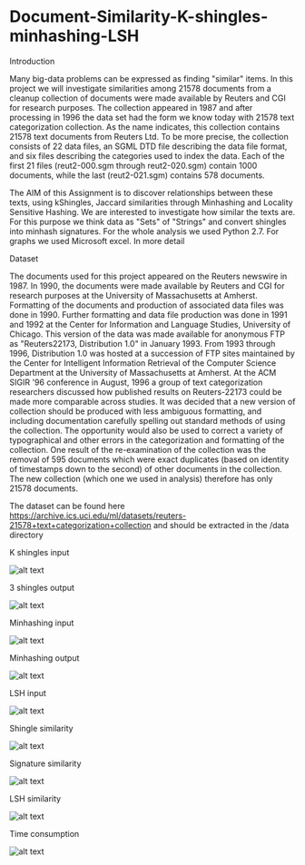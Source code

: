 # Document-Similarity-K-shingles-minhashing-LSH

Introduction

Many big-data problems can be expressed as finding "similar" items. In this project we
will investigate similarities among 21578 documents from a cleanup collection of
documents were made available by Reuters and CGI for research purposes. The
collection appeared in 1987 and after processing in 1996 the data set had the form we
know today with 21578 text categorization collection. As the name indicates, this
collection contains 21578 text documents from Reuters Ltd. Το be more precise, the
collection consists of 22 data files, an SGML DTD file describing the data file format,
and six files describing the categories used to index the data. Each of the first 21 files
(reut2-000.sgm through reut2-020.sgm) contain 1000 documents, while the last
(reut2-021.sgm) contains 578 documents.

The AIM of this Assignment is to discover relationships between these texts, using kShingles,
Jaccard similarities through Minhashing and Locality Sensitive Hashing. We
are interested to investigate how similar the texts are. For this purpose we think data
as "Sets" of "Strings" and convert shingles into minhash signatures.
For the whole analysis we used Python 2.7. For graphs we used Microsoft excel.
In more detail

Dataset

The documents used for this project appeared on the Reuters newswire in 1987. In
1990, the documents were made available by Reuters and CGI for research purposes
at the University of Massachusetts at Amherst. Formatting of the documents and
production of associated data files was done in 1990. Further formatting and data file
production was done in 1991 and 1992 at the Center for Information and Language
Studies, University of Chicago. This version of the data was made available for
anonymous FTP as "Reuters22173, Distribution 1.0" in January 1993. From 1993
through 1996, Distribution 1.0 was hosted at a succession of FTP sites maintained by
the Center for Intelligent Information Retrieval of the Computer Science Department
at the University of Massachusetts at Amherst. At the ACM SIGIR '96 conference in
August, 1996 a group of text categorization researchers discussed how published
results on Reuters-22173 could be made more comparable across studies. It was
decided that a new version of collection should be produced with less ambiguous
formatting, and including documentation carefully spelling out standard methods of
using the collection. The opportunity would also be used to correct a variety of
typographical and other errors in the categorization and formatting of the collection.
One result of the re-examination of the collection was the removal of 595 documents
which were exact duplicates (based on identity of timestamps down to the second) of
other documents in the collection. The new collection (which one we used in analysis)
therefore has only 21578 documents.

The dataset can be found here 
https://archive.ics.uci.edu/ml/datasets/reuters-21578+text+categorization+collection
and should be extracted in the /data directory

K shingles input

![alt text](https://github.com/evagian/Document-similarity-K-shingles-minhashing-LSH-python/blob/master/data/doc/kshingles.jpg)

3 shingles output

![alt text](https://github.com/evagian/Document-similarity-K-shingles-minhashing-LSH-python/blob/master/data/doc/shingles.PNG)

Minhashing input

![alt text](https://github.com/evagian/Document-similarity-K-shingles-minhashing-LSH-python/blob/master/data/doc/hashfunctions.jpg)

Minhashing output

![alt text](https://github.com/evagian/Document-similarity-K-shingles-minhashing-LSH-python/blob/master/data/doc/minhashing.jpg)

LSH input

![alt text](https://github.com/evagian/Document-similarity-K-shingles-minhashing-LSH-python/blob/master/data/doc/lsh.jpg)

Shingle similarity 

![alt text](https://github.com/evagian/Document-similarity-K-shingles-minhashing-LSH-python/blob/master/data/doc/jaccard%20sim.jpg)

Signature similarity 

![alt text](https://github.com/evagian/Document-similarity-K-shingles-minhashing-LSH-python/blob/master/data/doc/shingle%20sim.jpg)

LSH similarity

![alt text](https://github.com/evagian/Document-similarity-K-shingles-minhashing-LSH-python/blob/master/data/doc/lsh%20sim.jpg)

Time consumption

![alt text](https://github.com/evagian/Document-similarity-K-shingles-minhashing-LSH-python/blob/master/data/doc/time.jpg)


